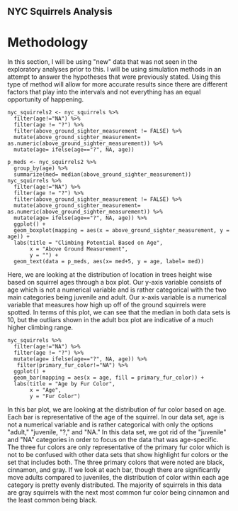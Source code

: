 ## NYC Squirrels Analysis

# Methodology

In this section, I will be using "new" data that was not seen in the exploratory analyses prior to this. I will be using simulation methods in an attempt to answer the hypotheses that were previously stated. Using this type of method will allow for more accurate results since there are different factors that play into the intervals and not everything has an equal opportunity of happening. 

```{r}
nyc_squirrels2 <- nyc_squirrels %>%
  filter(age!="NA") %>%
  filter(age != "?") %>%
  filter(above_ground_sighter_measurement != FALSE) %>%
  mutate(above_ground_sighter_measurement= as.numeric(above_ground_sighter_measurement)) %>%
  mutate(age= ifelse(age=="?", NA, age))

p_meds <- nyc_squirrels2 %>%
  group_by(age) %>%
  summarize(med= median(above_ground_sighter_measurement))
nyc_squirrels %>%
  filter(age!="NA") %>%
  filter(age != "?") %>%
  filter(above_ground_sighter_measurement != FALSE) %>%
  mutate(above_ground_sighter_measurement= as.numeric(above_ground_sighter_measurement)) %>%
  mutate(age= ifelse(age=="?", NA, age)) %>%
  ggplot() +
  geom_boxplot(mapping = aes(x = above_ground_sighter_measurement, y = age)) +
  labs(title = "Climbing Potential Based on Age",
       x = "Above Ground Measurement",
       y = "") + 
  geom_text(data = p_meds, aes(x= med+5, y = age, label= med))
```

Here, we are looking at the distribution of location in trees height wise based on squirrel ages through a box plot. Our y-axis variable consists of age which is not a numerical variable and is rather categorical with the two main categories being juvenile and adult. Our x-axis variable is a numerical variable that measures how high up off of the ground squirrels were spotted. 
In terms of this plot, we can see that the median in both data sets is 10, but the outliars shown in the adult box plot are indicative of a much higher climbing range.

```{r}
nyc_squirrels %>%
  filter(age!="NA") %>%
  filter(age != "?") %>%
  mutate(age= ifelse(age=="?", NA, age)) %>%
   filter(primary_fur_color!="NA") %>%
  ggplot() +
  geom_bar(mapping = aes(x = age, fill = primary_fur_color)) +
  labs(title = "Age by Fur Color",
       x = "Age",
       y = "Fur Color")
```

In this bar plot, we are looking at the distribution of fur color based on age. Each bar is representative of the age of the squirrel. In our data set, age is not a numerical variable and is rather categorical with only the options "adult," "juvenile, "?," and "NA." In this data set, we got rid of the "juvenile" and "NA" categories in order to focus on the data that was age-specific. The three fur colors are only representative of the primary fur color which is not to be confused with other data sets that show highlight fur colors or the set that includes both. The three primary colors that were noted are black, cinnamon, and gray.
If we look at each bar, though there are significantly move adults compared to juveniles, the distribution of color within each age category is pretty evenly distributed. The majority of squirrels in this data are gray squirrels with the next most common fur color being cinnamon and the least common being black. 
